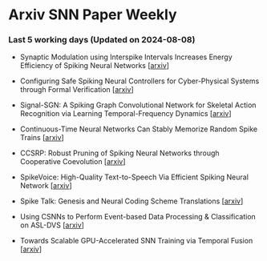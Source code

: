 # Arxiv SNN Paper Weekly


 ### **Last 5 working days (Updated on 2024-08-08)** 


- Synaptic Modulation using Interspike Intervals Increases Energy Efficiency of Spiking Neural Networks [[arxiv](https://arxiv.org/abs/2408.02961)]

- Configuring Safe Spiking Neural Controllers for Cyber-Physical Systems through Formal Verification [[arxiv](https://arxiv.org/abs/2408.01996)]

- Signal-SGN: A Spiking Graph Convolutional Network for Skeletal Action Recognition via Learning Temporal-Frequency Dynamics [[arxiv](https://arxiv.org/abs/2408.01701)]

- Continuous-Time Neural Networks Can Stably Memorize Random Spike Trains [[arxiv](https://arxiv.org/abs/2408.01166)]

- CCSRP: Robust Pruning of Spiking Neural Networks through Cooperative Coevolution [[arxiv](https://arxiv.org/abs/2408.00794)]

- SpikeVoice: High-Quality Text-to-Speech Via Efficient Spiking Neural Network [[arxiv](https://arxiv.org/abs/2408.00788)]

- Spike Talk: Genesis and Neural Coding Scheme Translations [[arxiv](https://arxiv.org/abs/2408.00773)]

- Using CSNNs to Perform Event-based Data Processing & Classification on ASL-DVS [[arxiv](https://arxiv.org/abs/2408.00611)]

- Towards Scalable GPU-Accelerated SNN Training via Temporal Fusion [[arxiv](https://arxiv.org/abs/2408.00280)]


